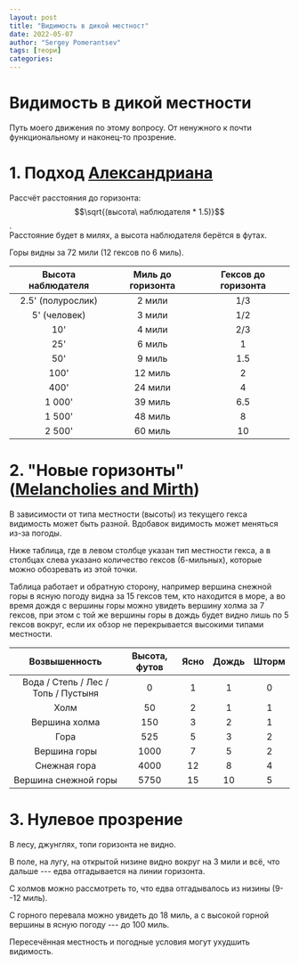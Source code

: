 ```yaml
---
layout: post
title: "Видимость в дикой местност"
date: 2022-05-07
author: "Sergey Pomerantsev"
tags: [теори]
categories:
---
```


# Видимость в дикой местности

Путь моего движения по этому вопросу. От ненужного к почти функциональному и наконец-то прозрение.

# 1. Подход [Александриана](https://thealexandrian.net/wordpress/46122/roleplaying-games/hexcrawl-tool-spot-distances)

Рассчёт расстояния до горизонта: $$\sqrt{(высота\ наблюдателя * 1.5)}$$.  
Расстояние будет в милях, а высота наблюдателя берётся в футах.

Горы видны за 72 мили (12 гексов по 6 миль).

| Высота наблюдателя | Миль до горизонта | Гексов до горизонта |
|:------------------:|:-----------------:|:-------------------:|
|  2.5' (полурослик) |       2 мили      |         1/3         |
|    5' (человек)    |       3 мили      |         1/2         |
|         10'        |       4 мили      |         2/3         |
|         25'        |       6 миль      |          1          |
|         50'        |       9 миль      |         1.5         |
|        100'        |      12 миль      |          2          |
|        400'        |      24 мили      |          4          |
|       1 000'       |      39 миль      |         6.5         |
|       1 500'       |      48 миль      |          8          |
|       2 500'       |      60 миль      |          10         |

# 2. "Новые горизонты" ([Melancholies and Mirth](https://melancholiesandmirth.blogspot.com/2021/05/the-mountains-loom-ahead-considerations.html)) 

В зависимости от типа местности (высоты) из текущего гекса видимость может быть разной. Вдобавок видимость может меняться из-за погоды.

Ниже таблица, где в левом столбце указан тип местности гекса, а в столбцах слева указано количество гексов (6-мильных), которые можно обозревать из этой точки.

Таблица работает и обратную сторону, например вершина снежной горы в ясную погоду видна за 15 гексов тем, кто находится в море, а во время дождя с вершины горы можно увидеть вершину холма за 7 гексов, при этом с той же вершины горы в дождь будет видно лишь по 5 гексов вокруг, если их обзор не перекрывается высокими типами местности.

| Возвышенность         | Высота, футов | Ясно | Дождь | Шторм |
|:---------------------:|:-------------:|:----:|:-----:|:-----:|
| Вода / Степь / Лес / Топь / Пустыня | 0 | 1  |   1   |   0   |
| Холм                  |       50      |   2  |   1   |   1   |
| Вершина холма         |      150      |   3  |   2   |   1   |
| Гора                  |      525      |   5  |   3   |   2   |
| Вершина горы          |      1000     |   7  |   5   |   2   |
| Снежная гора          |      4000     |  12  |   8   |   4   |
| Вершина снежной горы  |      5750     |  15  |   10  |   5   |

# 3. Нулевое прозрение

В лесу, джунглях, топи горизонта не видно.

В поле, на лугу, на открытой низине видно вокруг на 3 мили и всё, что дальше --- едва отгадывается на линии горизонта.

С холмов можно рассмотреть то, что едва отгадывалось из низины (9--12 миль).

С горного перевала можно увидеть до 18 миль, а с высокой горной вершины в ясную погоду --- до 100 миль.

Пересечённая местность и погодные условия могут ухудшить видимость.
